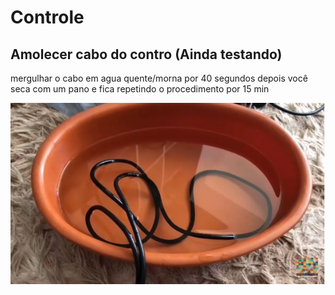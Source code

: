 # Controle

## Amolecer cabo do contro (Ainda testando)

mergulhar o cabo em agua quente/morna por 40 segundos depois você seca com um pano e fica repetindo o procedimento por 15 min

<img src=".assets/contr01.JPG">

